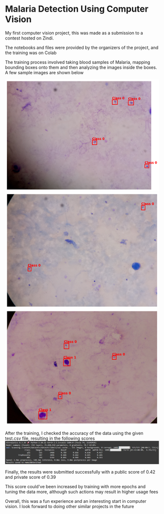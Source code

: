 # Malaria Detection Using Computer Vision
My first computer vision project, this was made as a submission to a contest hosted on Zindi.  
  
The notebooks and files were provided by the organizers of the project, and the training was on Colab

The training process involved taking blood samples of Malaria, mapping bounding boxes onto them and then analyzing the images inside the boxes. A few sample images are shown below

![Malaria blood sample with bounding boxes](assets/sample_prediction_1.png)
![Malaria blood sample with bounding boxes](assets/sample_prediction_2.png)
![Malaria blood sample with bounding boxes](assets/sample_prediction_3.png)

After the training, I checked the accuracy of the data using the given test.csv file, resulting in the following scores
![Class/Images/Instances/P/R/mAP50/mAP50-95  all/515/5488/0.789/0.816/0.838/0.437 Trophozoite/507/3896/0.686/0.662/0.695/0.281 WBC/392/1592/0.891/0.969/0.982/0.593](assets/training_results.png)

Finally, the results were submitted successfully with a public score of 0.42 and private score of 0.39

This score could've been increased by training with more epochs and tuning the data more, although such actions may result in higher usage fees

Overall, this was a fun experience and an interesting start in computer vision. I look forward to doing other similar projects in the future
